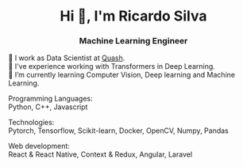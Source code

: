 <h1 align="center">Hi 👋, I'm Ricardo Silva</h1>
<h3 align="center">Machine Learning Engineer</h3>

🤖 I work as Data Scientist at [Quash](https://quash.ai/). </br>
🔭 I've experience working with Transformers in Deep Learning. </br>
🤔 I’m currently learning Computer Vision, Deep learning and Machine Learning. </br>

Programming Languages:</br>
Python, C++, Javascript</br>

Technologies: </br>
Pytorch, Tensorflow, Scikit-learn, Docker, OpenCV, Numpy, Pandas</br>

Web development:</br>
React & React Native, Context & Redux, Angular, Laravel</br>
